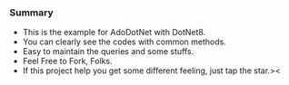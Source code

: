 ### Summary

- This is the example for AdoDotNet with DotNet8. 
- You can clearly see the codes with common methods.
- Easy to maintain the queries and some stuffs.
- Feel Free to Fork, Folks.
- If this project help you get some different feeling, just tap the star.><